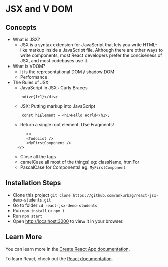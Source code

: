# JSX and V DOM

## Concepts

- What is JSX?
  - JSX is a syntax extension for JavaScript that lets you write HTML-like markup inside a JavaScript file. Although there are other ways to write components, most React developers prefer the conciseness of JSX, and most codebases use it.
- What is VDOM?
  - It is the representational DOM / shadow DOM
  - Performance
- The Rules of JSX
  - JavaScript in JSX : Curly Braces
  ```
      <div>{1+1}</div>
  ```
  - JSX: Putting markup into JavaScript
  ```
      const h1Element = <h1>Hello World</h1>;
  ```
  - Return a single root element. Use Fragments!
  ```
        <>
  		<TodoList />
  		<MyFirstComponent />
  	</>
  ```
  - Close all the tags
  - camelCase all most of the things! eg: className, htmlFor
  - PascalCase for Components! eg. `MyFirstComponent`

## Installation Steps

- Clone this project `git clone https://github.com/ankurbag/react-jsx-demo-students.git`
- Go to folder `cd react-jsx-demo-students`
- Run `npm install` or `npm i`
- Run `npm start`
- Open [http://localhost:3000](http://localhost:3000) to view it in your browser.

## Learn More

You can learn more in the [Create React App documentation](https://facebook.github.io/create-react-app/docs/getting-started).

To learn React, check out the [React documentation](https://reactjs.org/).
